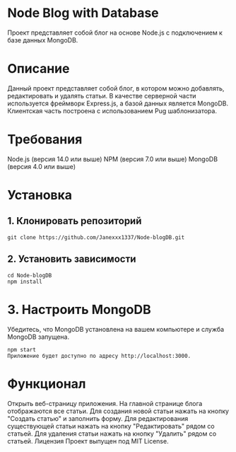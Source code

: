 # Node Blog with Database
Проект представляет собой блог на основе Node.js с подключением к базе данных MongoDB.

# Описание
Данный проект представляет собой блог, в котором можно добавлять, редактировать и удалять статьи. В качестве серверной части используется фреймворк Express.js, а базой данных является MongoDB. Клиентская часть построена с использованием Pug шаблонизатора.

# Требования
Node.js (версия 14.0 или выше)
NPM (версия 7.0 или выше)
MongoDB (версия 4.0 или выше)
# Установка
## 1. Клонировать репозиторий

```
git clone https://github.com/Janexxx1337/Node-blogDB.git
```
## 2. Установить зависимости

```
cd Node-blogDB
npm install
```
# 3. Настроить MongoDB
Убедитесь, что MongoDB установлена на вашем компьютере и служба MongoDB запущена.


``` 
npm start
Приложение будет доступно по адресу http://localhost:3000.
```
# Функционал
Открыть веб-страницу приложения.
На главной странице блога отображаются все статьи.
Для создания новой статьи нажать на кнопку "Создать статью" и заполнить форму.
Для редактирования существующей статьи нажать на кнопку "Редактировать" рядом со статьей.
Для удаления статьи нажать на кнопку "Удалить" рядом со статьей.
Лицензия
Проект выпущен под MIT License.

